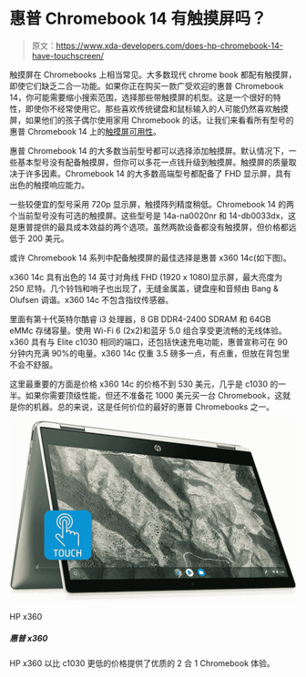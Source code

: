 # 惠普 Chromebook 14 有触摸屏吗？

> 原文：<https://www.xda-developers.com/does-hp-chromebook-14-have-touchscreen/>

触摸屏在 Chromebooks 上相当常见。大多数现代 chrome book 都配有触摸屏，即使它们缺乏二合一功能。如果你正在购买一款广受欢迎的惠普 Chromebook 14，你可能需要缩小搜索范围，选择那些带触摸屏的机型。这是一个很好的特性，即使你不经常使用它。那些喜欢传统键盘和鼠标输入的人可能仍然喜欢触摸屏，如果他们的孩子偶尔使用家用 Chromebook 的话。让我们来看看所有型号的惠普 Chromebook 14 上的[触摸屏可用性](https://www.xda-developers.com/best-chromebooks-touchscreens/)。

惠普 Chromebook 14 的大多数当前型号都可以选择添加触摸屏。默认情况下，一些基本型号没有配备触摸屏，但你可以多花一点钱升级到触摸屏。触摸屏的质量取决于许多因素。Chromebook 14 的大多数高端型号都配备了 FHD 显示屏，具有出色的触摸响应能力。

一些较便宜的型号采用 720p 显示屏，触摸阵列精度稍低。Chromebook 14 的两个当前型号没有可选的触摸屏。这些型号是 14a-na0020nr 和 14-db0033dx，这是惠普提供的最具成本效益的两个选项。虽然两款设备都没有触摸屏，但价格都远低于 200 美元。

或许 Chromebook 14 系列中配备触摸屏的最佳选择是惠普 x360 14c(如下图)。

x360 14c 具有出色的 14 英寸对角线 FHD (1920 x 1080)显示屏，最大亮度为 250 尼特。几个铃铛和哨子也出现了，无缝金属盖，键盘座和音频由 Bang & Olufsen 调谐。x360 14c 不包含指纹传感器。

里面有第十代英特尔酷睿 i3 处理器，8 GB DDR4-2400 SDRAM 和 64GB eMMc 存储容量。使用 Wi-Fi 6 (2x2)和蓝牙 5.0 组合享受更流畅的无线体验。x360 具有与 Elite c1030 相同的端口，还包括快速充电功能，惠普宣称可在 90 分钟内充满 90%的电量。x360 14c 仅重 3.5 磅多一点，有点重，但放在背包里不会不舒服。

这里最重要的方面是价格 x360 14c 的价格不到 530 美元，几乎是 c1030 的一半。如果你需要顶级性能，但还不准备花 1000 美元买一台 Chromebook，这就是你的机器。总的来说，这是任何价位的最好的惠普 Chromebooks 之一。

 <picture>![The HP x360 delivers a premium 2-in-1 Chromebook experience at a lower price point than the c1030\. You still get a beautiful display, plenty of RAM, and fast-charging capability out of the box.](img/a73da392685a164b7de4cdbb60703974.png)</picture> 

HP x360

##### 惠普 x360

HP x360 以比 c1030 更低的价格提供了优质的 2 合 1 Chromebook 体验。